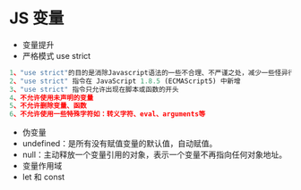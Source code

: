 # JS 变量

- 变量提升
- 严格模式 use strict

```javascript
1、"use strict"的目的是消除Javascript语法的一些不合理、不严谨之处，减少一些怪异行为
2、"use strict" 指令在 JavaScript 1.8.5 (ECMAScript5) 中新增
3、"use strict" 指令只允许出现在脚本或函数的开头
4、不允许使用未声明的变量
5、不允许删除变量、函数
6、不允许使用一些特殊字符如：转义字符、eval、arguments等
```

- 伪变量
- undefined：是所有没有赋值变量的默认值，自动赋值。
- null：主动释放一个变量引用的对象，表示一个变量不再指向任何对象地址。
- 变量作用域
- let 和 const
